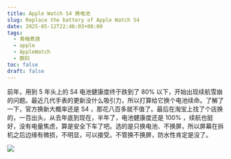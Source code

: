 ```yaml
---
title: Apple Watch S4 换电池
slug: Replace the battery of Apple Watch S4
date: 2025-05-12T22:46:03+08:00
tags:
  - 青梅煮酒
  - apple
  - AppleWatch
  - 数码
toc: false
draft: false
---
```


前年，用到 5 年头上的 S4 电池健康度终于跌到了 80% 以下，开始出现续航雪崩的问题。最近几代手表的更新没什么吸引力，所以打算给它换个电池续命。了解了一下，官方换新大概率还是 S4 ，那花八百多就不值了。最后在淘宝上找了个店换的，一百出头，从去年底到现在，半年了，电池健康度还是 100% ，续航也挺好，没有电量焦虑，算是安全下车了吧。选的是只换电池、不换屏，所以屏幕在拆机之后边缘有微损，不明显，可以接受。不管换不换屏，防水性肯定是没了。

![](https://raw.githubusercontent.com/xbot/image-hosting/master/blog/2025-05-12-22-48-27-IMG_4499.jpeg)